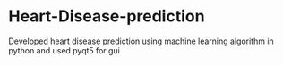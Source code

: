 # Heart-Disease-prediction
Developed heart disease prediction using machine learning algorithm in python and used pyqt5 for gui 
